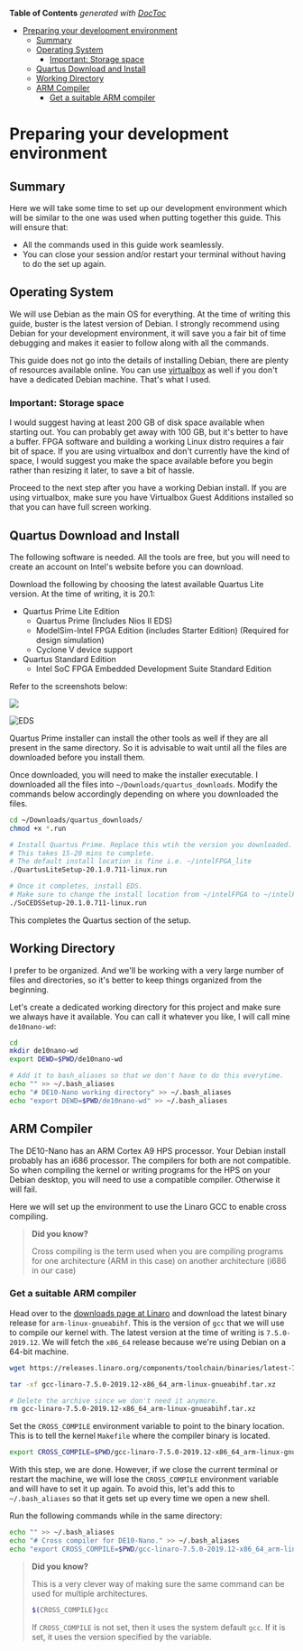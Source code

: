 <!-- START doctoc generated TOC please keep comment here to allow auto update -->
<!-- DON'T EDIT THIS SECTION, INSTEAD RE-RUN doctoc TO UPDATE -->
**Table of Contents**  *generated with [DocToc](https://github.com/thlorenz/doctoc)*

- [Preparing your development environment](#preparing-your-development-environment)
  - [Summary](#summary)
  - [Operating System](#operating-system)
    - [Important: Storage space](#important-storage-space)
  - [Quartus Download and Install](#quartus-download-and-install)
  - [Working Directory](#working-directory)
  - [ARM Compiler](#arm-compiler)
    - [Get a suitable ARM compiler](#get-a-suitable-arm-compiler)

<!-- END doctoc generated TOC please keep comment here to allow auto update -->

# Preparing your development environment



## Summary

Here we will take some time to set up our development environment which will be similar to the one was used when putting together this guide. This will ensure that:

* All the commands used in this guide work seamlessly.
* You can close your session and/or restart your terminal without having to do the set up again.

## Operating System

We will use Debian as the main OS for everything. At the time of writing this guide, buster is the latest version of Debian. I strongly recommend using Debian for your development environment, it will save you a fair bit of time debugging and makes it easier to follow along with all the commands.

This guide does not go into the details of installing Debian, there are plenty of resources available online. You can use [virtualbox](https://www.virtualbox.org/) as well if you don't have a dedicated Debian machine. That's what I used.

### Important: Storage space

I would suggest having at least 200 GB of disk space available when starting out. You can probably get away with 100 GB, but it's better to have a buffer. FPGA software and building a working Linux distro requires a fair bit of space. If you are using virtualbox and don't currently have the kind of space, I would suggest you make the space available before you begin rather than resizing it later, to save a bit of hassle.

Proceed to the next step after you have a working Debian install. If you are using virtualbox, make sure you have Virtualbox Guest Additions installed so that you can have full screen working.

## Quartus Download and Install

The following software is needed. All the tools are free, but you will need to create an account on Intel's website before you can download.

Download the following by choosing the latest available Quartus Lite version. At the time of writing, it is 20.1:

* Quartus Prime Lite Edition
  * Quartus Prime (Includes Nios II EDS)
  * ModelSim-Intel FPGA Edition (includes Starter Edition)
    (Required for design simulation)
  * Cyclone V device support
* Quartus Standard Edition
  * Intel SoC FPGA Embedded Development Suite Standard Edition

Refer to the screenshots below: 

![](images/quartus_download1.png)

![EDS](images/quartus_download2.png)

Quartus Prime installer can install the other tools as well if they are all present in the same directory. So it is advisable to wait until all the files are downloaded before you install them.

Once downloaded, you will need to make the installer executable. I downloaded all the files into `~/Downloads/quartus_downloads`. Modify the commands below accordingly depending on where you downloaded the files.

```bash
cd ~/Downloads/quartus_downloads/
chmod +x *.run

# Install Quartus Prime. Replace this wtih the version you downloaded.
# This takes 15-20 mins to complete.
# The default install location is fine i.e. ~/intelFPGA_lite
./QuartusLiteSetup-20.1.0.711-linux.run

# Once it completes, install EDS.
# Make sure to change the install location from ~/intelFPGA to ~/intelFPGA_lite.
./SoCEDSSetup-20.1.0.711-linux.run
```

This completes the Quartus section of the setup.

## Working Directory

I prefer to be organized. And we'll be working with a very large number of files and directories, so it's better to keep things organized from the beginning.

Let's create a dedicated working directory for this project and make sure we always have it available. You can call it whatever you like, I will call mine `de10nano-wd`:

```bash
cd
mkdir de10nano-wd
export DEWD=$PWD/de10nano-wd

# Add it to bash_aliases so that we don't have to do this everytime.
echo "" >> ~/.bash_aliases
echo "# DE10-Nano working directory" >> ~/.bash_aliases
echo "export DEWD=$PWD/de10nano-wd" >> ~/.bash_aliases
```

## ARM Compiler

The DE10-Nano has an ARM Cortex A9 HPS processor. Your Debian install probably has an i686 processor. The compilers for both are not compatible. So when compiling the kernel or writing programs for the HPS on your Debian desktop, you will need to use a compatible compiler. Otherwise it will fail.

Here we will set up the environment to use the Linaro GCC to enable cross compiling.

> **Did you know?**
>
> Cross compiling is the term used when you are compiling programs for one architecture (ARM in this case) on another architecture (i686 in our case)

### Get a suitable ARM compiler

Head over to the [downloads page at Linaro](https://www.linaro.org/downloads/) and download the latest binary release for `arm-linux-gnueabihf`. This is the version of `gcc` that we will use to compile our kernel with. The latest version at the time of writing is `7.5.0-2019.12`. We will fetch the `x86_64` release because we're using Debian on a 64-bit machine.

```bash
wget https://releases.linaro.org/components/toolchain/binaries/latest-7/arm-linux-gnueabihf/gcc-linaro-7.5.0-2019.12-x86_64_arm-linux-gnueabihf.tar.xz

tar -xf gcc-linaro-7.5.0-2019.12-x86_64_arm-linux-gnueabihf.tar.xz

# Delete the archive since we don't need it anymore.
rm gcc-linaro-7.5.0-2019.12-x86_64_arm-linux-gnueabihf.tar.xz
```

Set the `CROSS_COMPILE` environment variable to point to the binary location. This is to tell the kernel `Makefile` where the compiler binary is located.

```bash
export CROSS_COMPILE=$PWD/gcc-linaro-7.5.0-2019.12-x86_64_arm-linux-gnueabihf/bin/arm-linux-gnueabihf-
```

With this step, we are done. However, if we close the current terminal or restart the machine, we will lose the `CROSS_COMPILE` environment variable and will have to set it up again. To avoid this, let's add this to `~/.bash_aliases` so that it gets set up every time we open a new shell.

Run the following commands while in the same directory:

```bash
echo "" >> ~/.bash_aliases
echo "# Cross compiler for DE10-Nano." >> ~/.bash_aliases
echo "export CROSS_COMPILE=$PWD/gcc-linaro-7.5.0-2019.12-x86_64_arm-linux-gnueabihf/bin/arm-linux-gnueabihf-" >> ~/.bash_aliases
```

> **Did you know?**
>
> This is a very clever way of making sure the same command can be used for multiple architectures. 
>
> ```bash
> $(CROSS_COMPILE)gcc
> ```
>
> If `CROSS_COMPILE` is not set, then it uses the system default `gcc`. If it is set, it uses the version specified by the variable.

